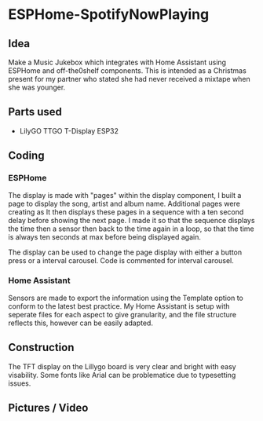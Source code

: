 # ESPHome-SpotifyNowPlaying

## Idea
Make a Music Jukebox which integrates with Home Assistant using ESPHome and off-the0shelf components. This is intended as a Christmas present for my partner who stated she had never received a mixtape when she was younger.


## Parts used

- LilyGO TTGO T-Display ESP32

## Coding

### ESPHome
The display is made with "pages" within the display component, I built a page to display the song, artist and album name. Additional pages were creating as 
It then displays these pages in a sequence with a ten second delay before showing the next page.
I made it so that the sequence displays the time then a sensor then back to the time again in a loop, so that the time is always ten seconds at max before being displayed again.

The display can be used to change the page display with either a button press or a interval carousel. Code is commented for interval carousel.

### Home Assistant
Sensors are made to export the information using the Template option to conform to the latest best practice. My Home Assistant is setup with seperate files for each aspect to give granularity, and the file structure reflects this, however can be easily adapted.

## Construction
The TFT display on the Lillygo board is very clear and bright with easy visability. Some fonts like Arial can be problematice due to typesetting issues.

## Pictures / Video




